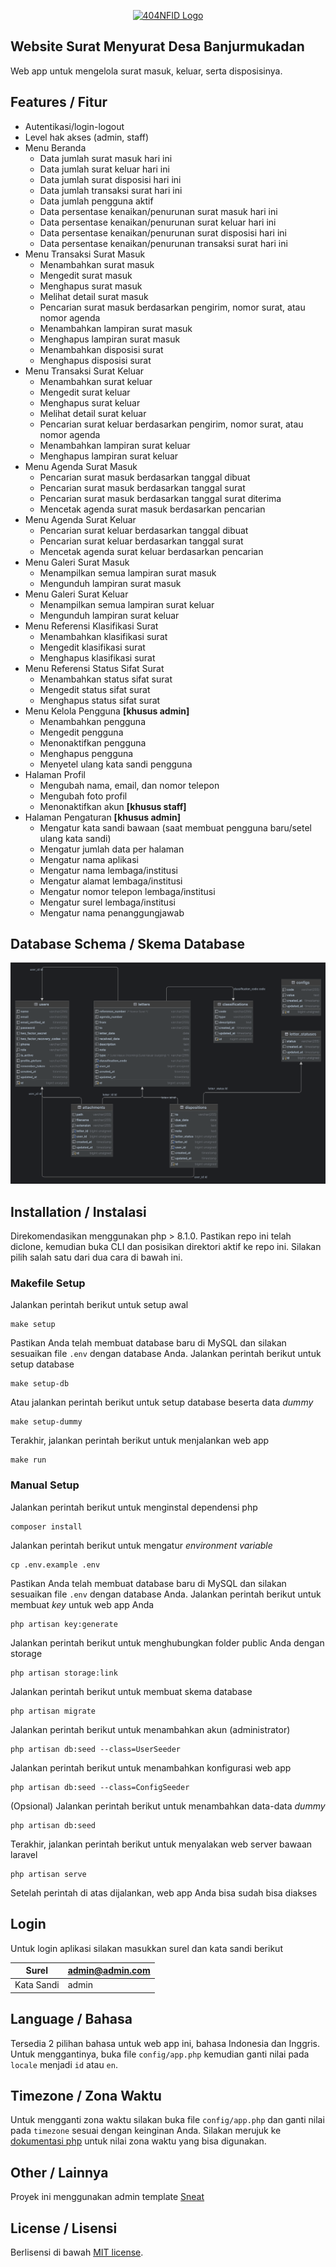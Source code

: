 <p align="center"><a href="https://laravel.com" target="_blank"><img src="https://avatars.githubusercontent.com/u/87377917?s=200&v=4" width="200" alt="404NFID Logo"></a></p>


##  Website Surat Menyurat Desa Banjurmukadan

Web app untuk mengelola surat masuk, keluar, serta disposisinya.

## Features / Fitur

- Autentikasi/login-logout
- Level hak akses (admin, staff)
- Menu Beranda
  - Data jumlah surat masuk hari ini
  - Data jumlah surat keluar hari ini
  - Data jumlah surat disposisi hari ini
  - Data jumlah transaksi surat hari ini
  - Data jumlah pengguna aktif
  - Data persentase kenaikan/penurunan surat masuk hari ini
  - Data persentase kenaikan/penurunan surat keluar hari ini
  - Data persentase kenaikan/penurunan surat disposisi hari ini
  - Data persentase kenaikan/penurunan transaksi surat hari ini
- Menu Transaksi Surat Masuk
  - Menambahkan surat masuk
  - Mengedit surat masuk
  - Menghapus surat masuk
  - Melihat detail surat masuk
  - Pencarian surat masuk berdasarkan pengirim, nomor surat, atau nomor agenda
  - Menambahkan lampiran surat masuk
  - Menghapus lampiran surat masuk
  - Menambahkan disposisi surat
  - Menghapus disposisi surat
- Menu Transaksi Surat Keluar
  - Menambahkan surat keluar
  - Mengedit surat keluar
  - Menghapus surat keluar
  - Melihat detail surat keluar
  - Pencarian surat keluar berdasarkan pengirim, nomor surat, atau nomor agenda
  - Menambahkan lampiran surat keluar
  - Menghapus lampiran surat keluar
- Menu Agenda Surat Masuk
  - Pencarian surat masuk berdasarkan tanggal dibuat
  - Pencarian surat masuk berdasarkan tanggal surat 
  - Pencarian surat masuk berdasarkan tanggal surat diterima
  - Mencetak agenda surat masuk berdasarkan pencarian
- Menu Agenda Surat Keluar
  - Pencarian surat keluar berdasarkan tanggal dibuat
  - Pencarian surat keluar berdasarkan tanggal surat
  - Mencetak agenda surat keluar berdasarkan pencarian
- Menu Galeri Surat Masuk
  - Menampilkan semua lampiran surat masuk
  - Mengunduh lampiran surat masuk
- Menu Galeri Surat Keluar
  - Menampilkan semua lampiran surat keluar
  - Mengunduh lampiran surat keluar
- Menu Referensi Klasifikasi Surat
  - Menambahkan klasifikasi surat
  - Mengedit klasifikasi surat
  - Menghapus klasifikasi surat
- Menu Referensi Status Sifat Surat
  - Menambahkan status sifat surat
  - Mengedit status sifat surat
  - Menghapus status sifat surat
- Menu Kelola Pengguna **[khusus admin]**
  - Menambahkan pengguna
  - Mengedit pengguna
  - Menonaktifkan pengguna
  - Menghapus pengguna
  - Menyetel ulang kata sandi pengguna
- Halaman Profil
  - Mengubah nama, email, dan nomor telepon
  - Mengubah foto profil
  - Menonaktifkan akun **[khusus staff]**
- Halaman Pengaturan **[khusus admin]**
  - Mengatur kata sandi bawaan (saat membuat pengguna baru/setel ulang kata sandi)
  - Mengatur jumlah data per halaman
  - Mengatur nama aplikasi
  - Mengatur nama lembaga/institusi
  - Mengatur alamat lembaga/institusi
  - Mengatur nomor telepon lembaga/institusi
  - Mengatur surel lembaga/institusi
  - Mengatur nama penanggungjawab

## Database Schema / Skema Database
<img src="https://github.com/404NotFoundIndonesia/laravel-surat-menyurat-v1/blob/main/database_schema.png" alt="database schema">

## Installation / Instalasi
Direkomendasikan menggunakan php > 8.1.0. Pastikan repo ini telah diclone, kemudian buka CLI dan posisikan direktori aktif ke repo ini.
Silakan pilih salah satu dari dua cara di bawah ini.

### Makefile Setup
Jalankan perintah berikut untuk setup awal
```
make setup
```
Pastikan Anda telah membuat database baru di MySQL dan silakan sesuaikan file `.env` dengan database Anda.
Jalankan perintah berikut untuk setup database 
```
make setup-db
```
Atau jalankan perintah berikut untuk setup database beserta data _dummy_
```
make setup-dummy
```
Terakhir, jalankan perintah berikut untuk menjalankan web app
```
make run
```

### Manual Setup
Jalankan perintah berikut untuk menginstal dependensi php
```
composer install
```
Jalankan perintah berikut untuk mengatur _environment variable_
```
cp .env.example .env
```
Pastikan Anda telah membuat database baru di MySQL dan silakan sesuaikan file `.env` dengan database Anda.
Jalankan perintah berikut untuk membuat _key_ untuk web app Anda
```
php artisan key:generate
```
Jalankan perintah berikut untuk menghubungkan folder public Anda dengan storage
```
php artisan storage:link
```
Jalankan perintah berikut untuk membuat skema database
```
php artisan migrate
```
Jalankan perintah berikut untuk menambahkan akun (administrator)
```
php artisan db:seed --class=UserSeeder
```
Jalankan perintah berikut untuk menambahkan konfigurasi web app
```
php artisan db:seed --class=ConfigSeeder
```
(Opsional) Jalankan perintah berikut untuk menambahkan data-data _dummy_
```
php artisan db:seed
```
Terakhir, jalankan perintah berikut untuk menyalakan web server bawaan laravel 
```
php artisan serve
```
Setelah perintah di atas dijalankan, web app Anda bisa sudah bisa diakses

## Login
Untuk login aplikasi silakan masukkan surel dan kata sandi berikut

| Surel      | admin@admin.com |
|------------|-----------------|
| Kata Sandi | admin           |

## Language / Bahasa
Tersedia 2 pilihan bahasa untuk web app ini, bahasa Indonesia dan Inggris.
Untuk menggantinya, buka file `config/app.php` kemudian ganti nilai pada `locale` menjadi `id` atau `en`.

## Timezone / Zona Waktu
Untuk mengganti zona waktu silakan buka file `config/app.php`
dan ganti nilai pada `timezone` sesuai dengan keinginan Anda.
Silakan merujuk ke [dokumentasi php](https://www.php.net/manual/en/timezones.php) untuk nilai zona waktu yang bisa digunakan.

## Other / Lainnya
Proyek ini menggunakan admin template [Sneat](https://github.com/themeselection/sneat-html-admin-template-free)

## License / Lisensi

Berlisensi di bawah [MIT license](https://github.com/404NotFoundIndonesia/laravel-surat-menyurat-v1/blob/main/LICENSE).
